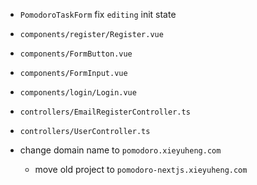 - `PomodoroTaskForm` fix `editing` init state

- `components/register/Register.vue`

- `components/FormButton.vue`
- `components/FormInput.vue`

- `components/login/Login.vue`

- `controllers/EmailRegisterController.ts`
- `controllers/UserController.ts`

- change domain name to `pomodoro.xieyuheng.com`

  - move old project to `pomodoro-nextjs.xieyuheng.com`
